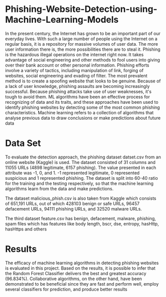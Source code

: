 # Phishing-Website-Detection-using-Machine-Learning-Models
In the present century, the Internet has grown to be an important part of our everyday lives. With such a large number of people using the Internet on a regular basis, it is a repository for massive volumes of user data. The more user information there is, the more possibilities there are to steal it. Phishing is the hazardous illegal operations on the internet right now. It takes advantage of social engineering and other methods to fool users into giving over their bank account or other personal information. Phishing efforts involve a variety of tactics, including manipulation of link, forging of websites, social engineering and evading of filter. The most prevalent method is to create a spoofing website that looks to be genuine. Because of a lack of user knowledge, phishing assaults are becoming increasingly successful. Because phishing attacks take use of user weaknesses, it's tough to avoid them.
ML algorithms have been an effective process for recognizing of data and its traits, and these approaches have been used to identify phishing websites by detecting some of the most common phishing characteristics. Machine learning refers to a collection of algorithms that analyse previous data to draw conclusions or make predictions about future data

# Data Set
To evaluate the detection approach, the phishing  dataset datset.csv from an online  website (Kaggle) is used. The dataset consisted of 31 columns and 11055 URLs (4898 legitimate, 6157 phishing). The value presented in each attribute was -1, 0, and 1. -1 represented legitimate, 0 represented suspicious and 1 represented phishing. The dataset is split into 60-40 ratio for the training and the testing respectively, so that the machine learning algorithms learn from the data and make predictions. 

The dataset malicious_phish.csv is also taken from Kaggle which consists of 651,191 URLs, out of which 428103 benign or safe URLs, 96457 defacement URLs, 94111 phishing URLs, and 32520 malware URLs. 

The third dataset feature.csv has benign, defacement, malware, phishing, spam files which has features like body length, bscr, dse, entropy, hasHttp, hasHttps and others

# Results

The efficacy of machine learning algorithms in detecting phishing websites is evaluated in this project. Based on the results, it is possible to infer that the Random Forest Classifier delivers the best and greatest accuracy (96.834%). Collaborative algorithms, on the other hand, have been demonstrated to be beneficial since they are fast and perform well, employ several classifiers for prediction, and produce better results

